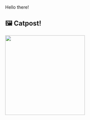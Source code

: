 Hello there!



## 🖼️ Catpost!

<sub>
    <img src="https://cdn2.thecatapi.com/images/cgf.gif" height="256">
</sub>

